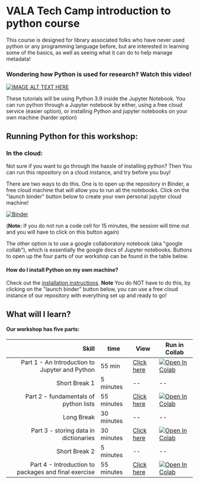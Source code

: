 
# VALA Tech Camp introduction to python course

This course is designed for library associated folks who have never used python or any programming language before, but are interested in learning some of the basics, as well as seeing what it can do to help manage metadata!

### Wondering how Python is used for research? Watch this video!
[![IMAGE ALT TEXT HERE](https://img.youtube.com/vi/VimJQ-mIAik/0.jpg)](https://youtu.be/VimJQ-mIAik)

These tutorials will be using Python 3.9 inside the Jupyter Notebook. You can run python through a Jupyter notebook by either, using a free cloud service (easier option), or installing Python and jupyter notebooks on your own machine (harder option)


## Running Python for this workshop:

### In the cloud:

Not sure if you want to go through the hassle of installing python? Then You can run this repository on a cloud instance, and try before you buy!

There are two ways to do this. One is to open up the repository in Binder, a free cloud machine that will allow you to run all the notebooks. Click on the "launch binder" button below to create your own personal jupyter cloud machine! 

[![Binder](https://mybinder.org/badge_logo.svg)](https://mybinder.org/v2/gh/sailngarbwm/VALA-Tech-camp-2021-Intro-to-Python/HEAD)

(**Note:** If you do not run a code cell for 15 minutes, the session will time out and you will have to click on this button again)

The other option is to use a google collaboratory notebook (aka "google collab"), which is essentially the google docs of Jupyter notebooks. Buttons to open up the four parts of our workshop can be found in the table below.

<h4> How do I install Python on my own machine? </h4>

Check out the [installation instructions](Python_Installation.md). **Note** You do NOT have to do this, by clicking on the "launch binder" button below, you can use a free cloud instance of our repository with everything set up and ready to go!



## What will I learn? 

<h4> Our workshop has five parts: </h4>

|**Skill**|**time**|**View**|**Run in Collab**|
|---:|---|---|---|
|Part 1 - An Introduction to Jupyter and Python|55 min|[Click here ](https://github.com/sailngarbwm/VALA-Tech-camp-2021-Intro-to-Python/blob/main/Part%201%20-%20An%20Introduction%20to%20Jupyter%20and%20Python.ipynb)|[![Open In Colab](https://colab.research.google.com/assets/colab-badge.svg)](https://colab.research.google.com/github/sailngarbwm/VALA-Tech-camp-2021-Intro-to-Python/blob/main/Part%201%20-%20An%20Introduction%20to%20Jupyter%20and%20Python.ipynb)|
|Short Break 1|5 minutes|--|--|
|Part 2 - fundamentals of python lists |55 minutes|[Click here ](https://github.com/sailngarbwm/VALA-Tech-camp-2021-Intro-to-Python/blob/main/Part%202%20-%20fundamentals%20of%20python%20lists.ipynb)|[![Open In Colab](https://colab.research.google.com/assets/colab-badge.svg)](https://colab.research.google.com/github/sailngarbwm/VALA-Tech-camp-2021-Intro-to-Python/blob/main/Part%202%20-%20fundamentals%20of%20python%20lists.ipynb)|
|Long Break|30 minutes|--|--|
|Part 3 - storing data in dictionaries |30 minutes|[Click here](https://github.com/sailngarbwm/VALA-Tech-camp-2021-Intro-to-Python/blob/main/Part%203%20-%20storing%20data%20in%20dictionaries.ipynb) |[![Open In Colab](https://colab.research.google.com/assets/colab-badge.svg)](https://colab.research.google.com/github/sailngarbwm/VALA-Tech-camp-2021-Intro-to-Python/blob/main/Part%203%20-%20storing%20data%20in%20dictionaries.ipynb)|
|Short Break 2|5 minutes|--|--|
|Part 4 - Introduction to packages and final exercise|55 minutes|[Click here ](https://github.com/sailngarbwm/VALA-Tech-camp-2021-Intro-to-Python/blob/main/Part%204%20-%20%20Introduction%20to%20packages%20and%20final%20exercise.ipynb)|[![Open In Colab](https://colab.research.google.com/assets/colab-badge.svg)](https://colab.research.google.com/github/sailngarbwm/VALA-Tech-camp-2021-Intro-to-Python/blob/main/Part%204%20-%20%20Introduction%20to%20packages%20and%20final%20exercise.ipynb)|






